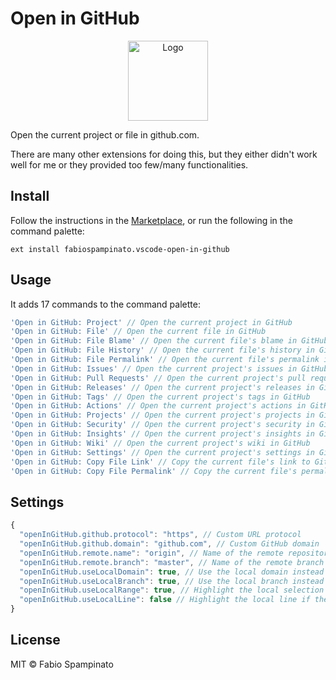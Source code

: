 # Open in GitHub

<p align="center">
  <img src="https://raw.githubusercontent.com/fabiospampinato/vscode-open-in-github/master/resources/logo.png" width="128" alt="Logo">
</p>

Open the current project or file in github.com.

There are many other extensions for doing this, but they either didn't work well for me or they provided too few/many functionalities.

## Install

Follow the instructions in the [Marketplace](https://marketplace.visualstudio.com/items?itemName=fabiospampinato.vscode-open-in-github), or run the following in the command palette:

```shell
ext install fabiospampinato.vscode-open-in-github
```

## Usage

It adds 17 commands to the command palette:

```js
'Open in GitHub: Project' // Open the current project in GitHub
'Open in GitHub: File' // Open the current file in GitHub
'Open in GitHub: File Blame' // Open the current file's blame in GitHub
'Open in GitHub: File History' // Open the current file's history in GitHub
'Open in GitHub: File Permalink' // Open the current file's permalink in GitHub
'Open in GitHub: Issues' // Open the current project's issues in GitHub
'Open in GitHub: Pull Requests' // Open the current project's pull requests in GitHub
'Open in GitHub: Releases' // Open the current project's releases in GitHub
'Open in GitHub: Tags' // Open the current project's tags in GitHub
'Open in GitHub: Actions' // Open the current project's actions in GitHub
'Open in GitHub: Projects' // Open the current project's projects in GitHub
'Open in GitHub: Security' // Open the current project's security in GitHub
'Open in GitHub: Insights' // Open the current project's insights in GitHub
'Open in GitHub: Wiki' // Open the current project's wiki in GitHub
'Open in GitHub: Settings' // Open the current project's settings in GitHub
'Open in GitHub: Copy File Link' // Copy the current file's link to GitHub
'Open in GitHub: Copy File Permalink' // Copy the current file's permalink to GitHub
```

## Settings

```js
{
  "openInGitHub.github.protocol": "https", // Custom URL protocol
  "openInGitHub.github.domain": "github.com", // Custom GitHub domain
  "openInGitHub.remote.name": "origin", // Name of the remote repository
  "openInGitHub.remote.branch": "master", // Name of the remote branch
  "openInGitHub.useLocalDomain": true, // Use the local domain instead of the fixed github domain
  "openInGitHub.useLocalBranch": true, // Use the local branch instead of the fixed remote branch
  "openInGitHub.useLocalRange": true, // Highlight the local selection range, if there's one
  "openInGitHub.useLocalLine": false // Highlight the local line if there's no selection range
}
```

## License

MIT © Fabio Spampinato
